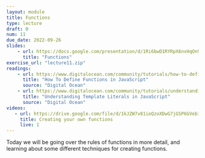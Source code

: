 ```yaml
---
layout: module
title: Functions
type: lecture
draft: 0
num: 11
due_date: 2022-09-26
slides: 
    - url: https://docs.google.com/presentation/d/1Ri6bwD1RYRpX6nvHqOn9WfiQyIxj0lvV7iLfd-NQP1o/edit?usp=sharing
      title: "Functions"
exercise_url: "lecture11.zip"
readings: 
    - url: https://www.digitalocean.com/community/tutorials/how-to-define-functions-in-javascript
      title: "How To Define Functions in JavaScript"
      source: "Digital Ocean"
    - url: https://www.digitalocean.com/community/tutorials/understanding-template-literals-in-javascript
      title: "Understanding Template Literals in JavaScript"
      source: "Digital Ocean"
videos:
   - url: https://drive.google.com/file/d/1kJZW7v81ioQzoXDwG7jGSP6GVeb1VkvK/view?usp=sharing
     title: Creating your own functions
     live: 1
---
```


Today we will be going over the rules of functions in more detail, and learning about some different techniques for creating functions.
